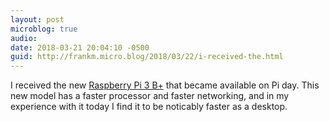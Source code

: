 ```yaml
---
layout: post
microblog: true
audio: 
date: 2018-03-21 20:04:10 -0500
guid: http://frankm.micro.blog/2018/03/22/i-received-the.html
---
```

I received the new [Raspberry Pi 3 B+](https://www.raspberrypi.org/blog/raspberry-pi-3-model-bplus-sale-now-35/) that became available on Pi day. This new model has a faster processor and faster networking, and in my experience with it today I find it to be noticably faster as a desktop. 
